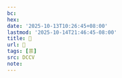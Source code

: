 ```yaml
---
bc:
hex:
date: '2025-10-13T10:26:45+08:00'
lastmod: '2025-10-14T21:46:45-08:00'
title: 􀼑
url: 􀼑
tags: [祟]
src: DCCV
note:
---
```

